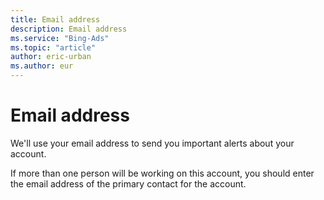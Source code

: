 ```yaml
---
title: Email address
description: Email address
ms.service: "Bing-Ads"
ms.topic: "article"
author: eric-urban
ms.author: eur
---
```


# Email address

We'll use your email address to send you important alerts about your account.

If more than one person will be working on this account, you should enter the email address of the primary contact for the account.


